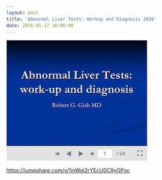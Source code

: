 ```yaml
---
layout: post
title: 'Abnormal Liver Tests: Workup and Diagnosis 2016'
date: 2016-05-17 10:00:00
---
```


[![](/assets/images/abnormal-liver-tests-workup-and-diagnosis-2016.jpg)](https://jumpshare.com/v/1inWgi2rYEcU0C9yGPoc)

<https://jumpshare.com/v/1inWgi2rYEcU0C9yGPoc>